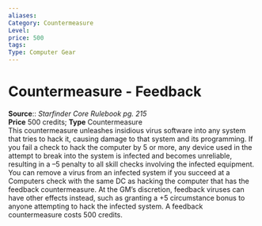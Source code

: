 ```yaml
---
aliases: 
Category: Countermeasure
Level: 
price: 500
tags: 
Type: Computer Gear
---
```


# Countermeasure - Feedback

**Source**:: _Starfinder Core Rulebook pg. 215_  
**Price** 500 credits; **Type** Countermeasure  
This countermeasure unleashes insidious virus software into any system that tries to hack it, causing damage to that system and its programming. If you fail a check to hack the computer by 5 or more, any device used in the attempt to break into the system is infected and becomes unreliable, resulting in a –5 penalty to all skill checks involving the infected equipment. You can remove a virus from an infected system if you succeed at a Computers check with the same DC as hacking the computer that has the feedback countermeasure. At the GM’s discretion, feedback viruses can have other effects instead, such as granting a +5 circumstance bonus to anyone attempting to hack the infected system. A feedback countermeasure costs 500 credits.
